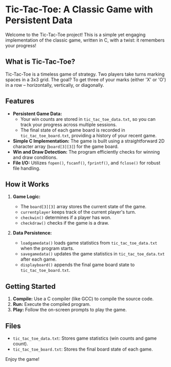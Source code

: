 # Tic-Tac-Toe: A Classic Game with Persistent Data

Welcome to the Tic-Tac-Toe project! This is a simple yet engaging implementation of the classic game, written in C, with a twist: it remembers your progress!

## What is Tic-Tac-Toe?

Tic-Tac-Toe is a timeless game of strategy. Two players take turns marking spaces in a 3x3 grid. The goal? To get three of your marks (either 'X' or 'O') in a row – horizontally, vertically, or diagonally.

## Features

* **Persistent Game Data:**
    * Your win counts are stored in `tic_tac_toe_data.txt`, so you can track your progress across multiple sessions.
    * The final state of each game board is recorded in `tic_tac_toe_board.txt`, providing a history of your recent game.
* **Simple C Implementation:** The game is built using a straightforward 2D character array (`board[3][3]`) for the game board.
* **Win and Draw Detection:** The program efficiently checks for winning and draw conditions.
* **File I/O:** Utilizes `fopen()`, `fscanf()`, `fprintf()`, and `fclose()` for robust file handling.

## How it Works

1.  **Game Logic:**
    * The `board[3][3]` array stores the current state of the game.
    * `currentplayer` keeps track of the current player's turn.
    * `checkwin()` determines if a player has won.
    * `checkdraw()` checks if the game is a draw.

2.  **Data Persistence:**
    * `loadgamedata()` loads game statistics from `tic_tac_toe_data.txt` when the program starts.
    * `savegamedata()` updates the game statistics in `tic_tac_toe_data.txt` after each game.
    * `displayboard()` appends the final game board state to `tic_tac_toe_board.txt`.

## Getting Started

1.  **Compile:** Use a C compiler (like GCC) to compile the source code.
2.  **Run:** Execute the compiled program.
3.  **Play:** Follow the on-screen prompts to play the game.

## Files

* `tic_tac_toe_data.txt`: Stores game statistics (win counts and game count).
* `tic_tac_toe_board.txt`: Stores the final board state of each game.

Enjoy the game!
